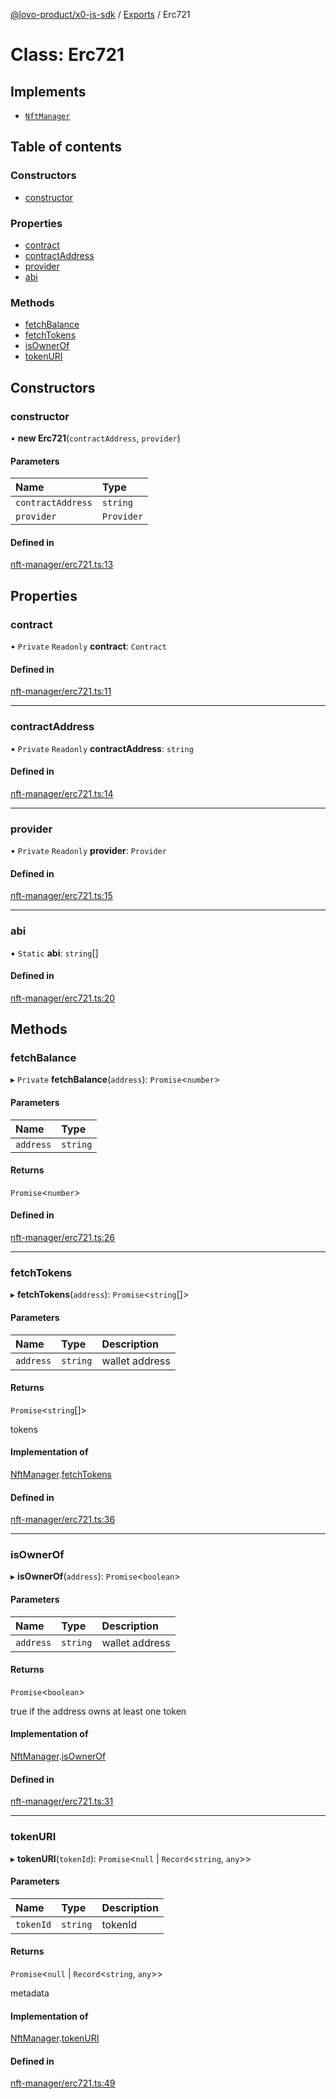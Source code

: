 [@lovo-product/x0-js-sdk](../README.md) / [Exports](../modules.md) / Erc721

# Class: Erc721

## Implements

- [`NftManager`](../interfaces/NftManager.md)

## Table of contents

### Constructors

- [constructor](Erc721.md#constructor)

### Properties

- [contract](Erc721.md#contract)
- [contractAddress](Erc721.md#contractaddress)
- [provider](Erc721.md#provider)
- [abi](Erc721.md#abi)

### Methods

- [fetchBalance](Erc721.md#fetchbalance)
- [fetchTokens](Erc721.md#fetchtokens)
- [isOwnerOf](Erc721.md#isownerof)
- [tokenURI](Erc721.md#tokenuri)

## Constructors

### constructor

• **new Erc721**(`contractAddress`, `provider`)

#### Parameters

| Name | Type |
| :------ | :------ |
| `contractAddress` | `string` |
| `provider` | `Provider` |

#### Defined in

[nft-manager/erc721.ts:13](https://github.com/LOVO-product/x0-js-sdk/blob/886483a/src/nft-manager/erc721.ts#L13)

## Properties

### contract

• `Private` `Readonly` **contract**: `Contract`

#### Defined in

[nft-manager/erc721.ts:11](https://github.com/LOVO-product/x0-js-sdk/blob/886483a/src/nft-manager/erc721.ts#L11)

___

### contractAddress

• `Private` `Readonly` **contractAddress**: `string`

#### Defined in

[nft-manager/erc721.ts:14](https://github.com/LOVO-product/x0-js-sdk/blob/886483a/src/nft-manager/erc721.ts#L14)

___

### provider

• `Private` `Readonly` **provider**: `Provider`

#### Defined in

[nft-manager/erc721.ts:15](https://github.com/LOVO-product/x0-js-sdk/blob/886483a/src/nft-manager/erc721.ts#L15)

___

### abi

▪ `Static` **abi**: `string`[]

#### Defined in

[nft-manager/erc721.ts:20](https://github.com/LOVO-product/x0-js-sdk/blob/886483a/src/nft-manager/erc721.ts#L20)

## Methods

### fetchBalance

▸ `Private` **fetchBalance**(`address`): `Promise`<`number`\>

#### Parameters

| Name | Type |
| :------ | :------ |
| `address` | `string` |

#### Returns

`Promise`<`number`\>

#### Defined in

[nft-manager/erc721.ts:26](https://github.com/LOVO-product/x0-js-sdk/blob/886483a/src/nft-manager/erc721.ts#L26)

___

### fetchTokens

▸ **fetchTokens**(`address`): `Promise`<`string`[]\>

#### Parameters

| Name | Type | Description |
| :------ | :------ | :------ |
| `address` | `string` | wallet address |

#### Returns

`Promise`<`string`[]\>

tokens

#### Implementation of

[NftManager](../interfaces/NftManager.md).[fetchTokens](../interfaces/NftManager.md#fetchtokens)

#### Defined in

[nft-manager/erc721.ts:36](https://github.com/LOVO-product/x0-js-sdk/blob/886483a/src/nft-manager/erc721.ts#L36)

___

### isOwnerOf

▸ **isOwnerOf**(`address`): `Promise`<`boolean`\>

#### Parameters

| Name | Type | Description |
| :------ | :------ | :------ |
| `address` | `string` | wallet address |

#### Returns

`Promise`<`boolean`\>

true if the address owns at least one token

#### Implementation of

[NftManager](../interfaces/NftManager.md).[isOwnerOf](../interfaces/NftManager.md#isownerof)

#### Defined in

[nft-manager/erc721.ts:31](https://github.com/LOVO-product/x0-js-sdk/blob/886483a/src/nft-manager/erc721.ts#L31)

___

### tokenURI

▸ **tokenURI**(`tokenId`): `Promise`<``null`` \| `Record`<`string`, `any`\>\>

#### Parameters

| Name | Type | Description |
| :------ | :------ | :------ |
| `tokenId` | `string` | tokenId |

#### Returns

`Promise`<``null`` \| `Record`<`string`, `any`\>\>

metadata

#### Implementation of

[NftManager](../interfaces/NftManager.md).[tokenURI](../interfaces/NftManager.md#tokenuri)

#### Defined in

[nft-manager/erc721.ts:49](https://github.com/LOVO-product/x0-js-sdk/blob/886483a/src/nft-manager/erc721.ts#L49)
